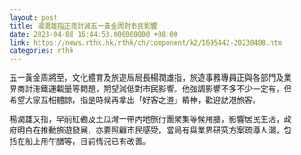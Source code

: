 ```yaml
---
layout: post
title: 楊潤雄指正商討減五一黃金周對市民影響
date: 2023-04-08 16:44:53.000000000 +08:00
link: https://news.rthk.hk/rthk/ch/component/k2/1695442-20230408.htm
categories: rthk
---
```


五一黃金周將至，文化體育及旅遊局局長楊潤雄指，旅遊事務專員正與各部門及業界商討港鐵運載量等問題，期望減低對市民影響。他強調影響不多不少一定有，但希望大家互相體諒，指是時候再拿出「好客之道」精神，歡迎訪港旅客。

楊潤雄又指，早前紅磡及土瓜灣一帶內地旅行團聚集等候用膳，影響居民生活，政府明白在推動旅遊發展，亦要照顧市民感受，當局有與業界研究方案疏導人潮，包括在船上用午膳等，目前情況已有改善。
